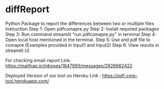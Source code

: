 # diffReport
Python Package to report the differences between two or multiple files
Instruction
Step 1: Open pdfcomapre.py
Step 2: Install required packages
Step 3: Run command streamlit "run pdfcomapre.py" in terminal
Step 4: Open local host mentioned in the terminal.
Step 5: Use and pdf file to comapre (Examples provided in Input1 and Input2)
Step 6: View results in streamlit UI

For checking email-report
Link: https://mailtrap.io/inboxes/1847993/messages/2926662422

Deployed Version of our tool on Heroku 
Link : https://pdf-cmp-tool.herokuapp.com/
